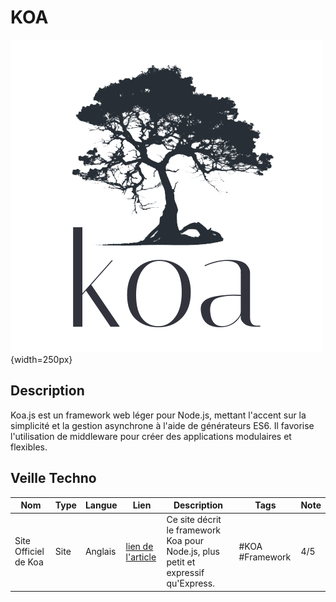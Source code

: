 # KOA

![Koa.js](image-3.png){width=250px}

## Description
Koa.js est un framework web léger pour Node.js, mettant l'accent sur la simplicité et la gestion asynchrone à l'aide de générateurs ES6. Il favorise l'utilisation de middleware pour créer des applications modulaires et flexibles.

<!-- _**Source :** [lien wikipédia]() -->

## Veille Techno
Nom  | Type  | Langue | Lien | Description | Tags | Note
------|-------|--------|------|-------------|------|------
Site Officiel de Koa | Site | Anglais | [lien de l'article](https://koajs.com/) | Ce site décrit le framework Koa pour Node.js, plus petit et expressif qu'Express. |#KOA #Framework | 4/5
